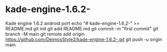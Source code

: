 # kade-engine-1.6.2-
Kade engine 1.6.2 android port
echo "# kade-engine-1.6.2-" >> README.md
git init
git add README.md
git commit -m "first commit"
git branch -M main
git remote add origin https://github.com/DeimosStyle2/kade-engine-1.6.2-.git
git push -u origin main
